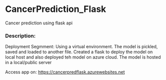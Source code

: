 # CancerPrediction_Flask
Cancer prediction using flask api

### Description:
Deployment Segmment: Using a virtual environment. The model is pickled, saved and loaded to another file. Created a flask to deploy the model on local host and also deployed teh model on azure cloud. The model is hosted in a local/public server 

Access app on: https://cancerpredflask.azurewebsites.net
